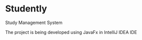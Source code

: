 # Studently
Study Management System

The project is being developed using JavaFx in IntelliJ IDEA IDE
